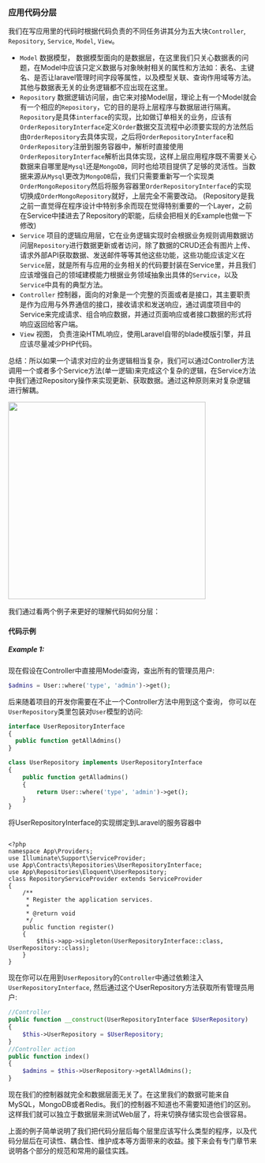 ### 应用代码分层
  
我们在写应用里的代码时根据代码负责的不同任务讲其分为五大块`Controller`, `Repository`, `Service`, `Model`, `View`。

- `Model` 数据模型， 数据模型面向的是数据层，在这里我们只关心数据表的问题，在Model中应该只定义数据与对象映射相关的属性和方法如：表名、主键名、是否让laravel管理时间字段等属性，以及模型关联、查询作用域等方法。其他与数据表无关的业务逻辑都不应出现在这里。
- `Repository` 数据逻辑访问层，由它来对接Model层，理论上有一个Model就会有一个相应的`Repository`，它的目的是将上层程序与数据层进行隔离。`Repository`是具体`interface`的实现，比如做订单相关的业务，应该有`OrderRepositoryInterface`定义`Order`数据交互流程中必须要实现的方法然后由`OrderRepository`去具体实现，之后将`OrderRepositoryInterface`和`OrderRepository`注册到服务容器中，解析时直接使用`OrderRepositoryInterface`解析出具体实现，这样上层应用程序既不需要关心数据来自哪里是`Mysql`还是`MongoDB`，同时也给项目提供了足够的灵活性。当数据来源从`Mysql`更改为`MongoDB`后，我们只需要重新写一个实现类`OrderMongoRepository`然后将服务容器里`OrderRepositoryInterface`的实现切换成`OrderMongoRepository`就好，上层完全不需要改动。
(Repository是我之前一直觉得在程序设计中特别多余而现在觉得特别重要的一个Layer，之前在Service中揉进去了Repository的职能，后续会把相关的Example也做一下修改)
- `Service` 项目的逻辑应用层，它在业务逻辑实现时会根据业务规则调用数据访问层`Repository`进行数据更新或者访问，除了数据的CRUD还会有图片上传、请求外部API获取数据、发送邮件等等其他这些功能，这些功能应该定义在`Service`层，就是所有与应用的业务相关的代码要封装在Service里，并且我们应该增强自己的领域建模能力根据业务领域抽象出具体的`Service`，以及`Service`中具有的典型方法。
- `Controller` 控制器，面向的对象是一个完整的页面或者是接口，其主要职责是作为应用与外界通信的接口，接收请求和发送响应，通过调度项目中的Service来完成请求、组合响应数据，并通过页面响应或者接口数据的形式将响应返回给客户端。
- `View` 视图， 负责渲染HTML响应，使用Laravel自带的blade模版引擎，并且应该尽量减少PHP代码。

总结：所以如果一个请求对应的业务逻辑相当复杂，我们可以通过Controller方法调用一个或者多个Service方法(单一逻辑)来完成这个复杂的逻辑，在Service方法中我们通过Repository操作来实现更新、获取数据。通过这种原则来对复杂逻辑进行解耦。

<img src="https://github.com/kevinyan815/laravel_best_practices_cn/blob/master/images/Service%26Repository.png" width="400px" height="400px"/>


我们通过看两个例子来更好的理解代码如何分层：

#### 代码示例 

##### Example 1:

现在假设在Controller中直接用Model查询，查出所有的管理员用户:

```php
$admins = User::where('type', 'admin')->get();
```   

后来随着项目的开发你需要在不止一个Controller方法中用到这个查询， 你可以在`UserRepository`类里包装对`User`模型的访问:

```php
interface UserRepositoryInterface
{
  public function getAllAdmins()
}

class UserRepository implements UserRepositoryInterface
{
    public function getAlladmins()
    {
        return User::where('type', 'admin')->get();
    }
}
```

将UserRepositoryInterface的实现绑定到Laravel的服务容器中
```
  
<?php
namespace App\Providers;
use Illuminate\Support\ServiceProvider;
use App\Contracts\Repositories\UserRepositoryInterface;
use App\Repositories\Eloquent\UserRepository;
class RepositoryServiceProvider extends ServiceProvider
{
    /**
     * Register the application services.
     *
     * @return void
     */
    public function register()
    {
        $this->app->singleton(UserRepositoryInterface::class, UserRepository::class);
    }
}
```

现在你可以在用到`UserRepository`的`Controller`中通过依赖注入`UserRepositoryInterface`, 然后通过这个UserRepository方法获取所有管理员用户:
   
```php
//Controller
public function __construct(UserRepositoryInterface $UserRepository)
{
    $this->UserRepository = $UserRepository;
}
//Controller action
public function index()
{
    $admins = $this->UserRepository->getAllAdmins();
}
```

现在我们的控制器就完全和数据层面无关了。在这里我们的数据可能来自MySQL，MongoDB或者Redis。我们的控制器不知道也不需要知道他们的区别。这样我们就可以独立于数据层来测试Web层了，将来切换存储实现也会很容易。
       
上面的例子简单说明了我们把代码分层后每个层里应该写什么类型的程序，以及代码分层后在可读性、耦合性、维护成本等方面带来的收益。接下来会有专门章节来说明各个部分的规范和常用的最佳实践。
